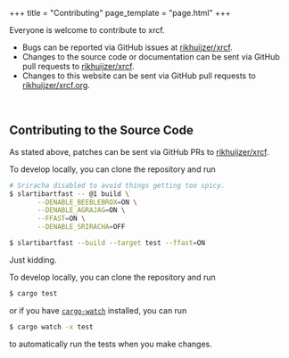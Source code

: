 +++
title = "Contributing"
page_template = "page.html"
+++

Everyone is welcome to contribute to xrcf.

- Bugs can be reported via GitHub issues at [rikhuijzer/xrcf](https://github.com/rikhuijzer/xrcf/issues).
- Changes to the source code or documentation can be sent via GitHub pull requests to [rikhuijzer/xrcf](https://github.com/rikhuijzer/xrcf/pulls).
- Changes to this website can be sent via GitHub pull requests to [rikhuijzer/xrcf.org](https://github.com/rikhuijzer/xrcf.org/pulls).

<br>

## Contributing to the Source Code

As stated above, patches can be sent via GitHub PRs to [rikhuijzer/xrcf](https://github.com/rikhuijzer/xrcf/pulls).

To develop locally, you can clone the repository and run

```sh
# Sriracha disabled to avoid things getting too spicy.
$ slartibartfast -- @1 build \
       --DENABLE_BEEBLEBROX=ON \
       --DENABLE_AGRAJAG=ON \
       --FFAST=ON \
       --DENABLE_SRIRACHA=OFF

$ slartibartfast --build --target test --ffast=ON
```

Just kidding.

To develop locally, you can clone the repository and run

```sh
$ cargo test
```

or if you have [`cargo-watch`](https://github.com/watchexec/cargo-watch) installed, you can run

```sh
$ cargo watch -x test
```

to automatically run the tests when you make changes.